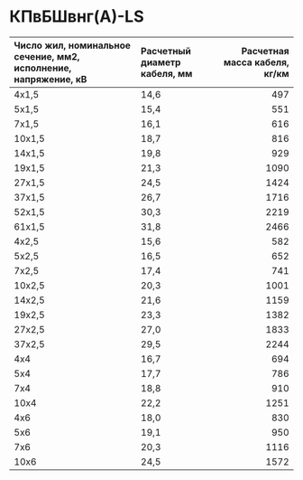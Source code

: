 # КПвБШвнг(А)-LS

| Число жил, номинальное сечение, мм2, исполнение, напряжение, кВ   | Расчетный диаметр кабеля, мм   |   Расчетная масса кабеля, кг/км |
|:------------------------------------------------------------------|:-------------------------------|--------------------------------:|
| 4х1,5                                                             | 14,6                           |                             497 |
| 5х1,5                                                             | 15,4                           |                             551 |
| 7х1,5                                                             | 16,1                           |                             616 |
| 10х1,5                                                            | 18,7                           |                             816 |
| 14х1,5                                                            | 19,8                           |                             929 |
| 19х1,5                                                            | 21,3                           |                            1090 |
| 27х1,5                                                            | 24,5                           |                            1424 |
| 37х1,5                                                            | 26,7                           |                            1716 |
| 52х1,5                                                            | 30,3                           |                            2219 |
| 61х1,5                                                            | 31,8                           |                            2466 |
| 4х2,5                                                             | 15,6                           |                             582 |
| 5х2,5                                                             | 16,5                           |                             652 |
| 7х2,5                                                             | 17,4                           |                             741 |
| 10х2,5                                                            | 20,3                           |                            1001 |
| 14х2,5                                                            | 21,6                           |                            1159 |
| 19х2,5                                                            | 23,3                           |                            1382 |
| 27х2,5                                                            | 27,0                           |                            1833 |
| 37х2,5                                                            | 29,5                           |                            2244 |
| 4х4                                                               | 16,7                           |                             694 |
| 5х4                                                               | 17,7                           |                             786 |
| 7х4                                                               | 18,8                           |                             910 |
| 10х4                                                              | 22,2                           |                            1251 |
| 4х6                                                               | 18,0                           |                             830 |
| 5х6                                                               | 19,1                           |                             950 |
| 7х6                                                               | 20,3                           |                            1116 |
| 10х6                                                              | 24,5                           |                            1572 |